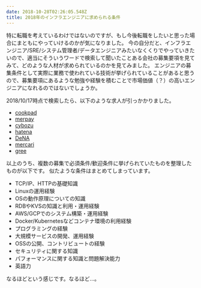 ```yaml
---
date: 2018-10-28T02:26:05.548Z
title: 2018年のインフラエンジニアに求められる条件
---
```

特に転職を考えているわけではないのですが、もし今後転職をしたいと思った場合にまともにやっていけるのかが気になりました。
今の自分だと、インフラエンジニア/SRE/システム管理者/データエンジニアみたいなくくりでやっていきたいので、適当にそういうワードで検索して聞いたことある会社の募集要項を見てみて、どのような人材が求められているのかを見てみました。
エンジニアの募集条件として実際に業務で使われている技術が挙げられていることがあると思うので、募集要項にあるような勉強や経験を積むことで市場価値（？）の高いエンジニアになれるのではないでしょうか。

2018/10/17時点で検索したら、以下のような求人が引っかかりました。

- [cookpad](https://cookpad.wd3.myworkdayjobs.com/ja-JP/jobs/job/-/_R-000738-28)
- [merpay](https://open.talentio.com/1/c/mercari/requisitions/detail/8615)
- [cybozu](https://cybozu.co.jp/company/job/recruitment/list/sre.html)
- [hatena](https://open.talentio.com/1/c/hatena/requisitions/detail/6967)
- [DeNA](https://career.dena.jp/job.phtml?job_code=515)
- [mercari](https://mercari.workable.com/j/09B3947188)
- [gree](https://progres12.jposting.net/pggree/u/job.phtml?job_code=297)

以上のうち、複数の募集で必須条件/歓迎条件に挙げられていたものを整理したものが以下です。
似たような条件はまとめてしまっています。

- TCP/IP、HTTPの基礎知識
- Linuxの運用経験
- OSの動作原理についての知識
- RDBやKVSの知識と利用・運用経験
- AWS/GCPでのシステム構築・運用経験
- Docker/Kubernetesなどコンテナ環境の利用経験
- プログラミングの経験
- 大規模サービスの開発、運用経験
- OSSの公開、コントリビュートの経験
- セキュリティに関する知識
- パフォーマンスに関する知識と問題解決能力
- 英語力

なるほどという感じです。なるほど...。
